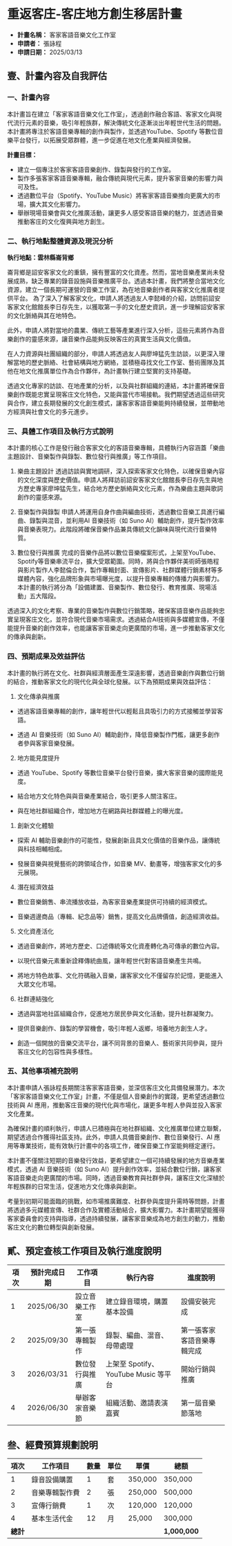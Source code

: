 # 重返客庄-客庄地方創生移居計畫

- **計畫名稱：** 客家客語音樂文化工作室
- **申請者：** 張詠程
- **申請日期：** 2025/03/13

## 壹、計畫內容及自我評估

### 一、計畫內容

本計畫旨在建立「客家客語音樂文化工作室」，透過創作融合客語、客家文化與現代流行元素的音樂，吸引年輕族群，解決傳統文化逐漸淡出年輕世代生活的問題。本計畫將專注於客語音樂專輯的創作與製作，並透過YouTube、Spotify 等數位音樂平台發行，以拓展受眾群體，進一步促進在地文化產業與經濟發展。

**計畫目標：**

 - 建立一個專注於客家客語音樂創作、錄製與發行的工作室。
 - 製作多張客家客語音樂專輯，融合傳統與現代元素，提升客家音樂的影響力與可及性。
 - 透過數位平台（Spotify、YouTube Music）將客家客語音樂推向更廣大的市場，擴大其文化影響力。
 - 舉辦現場音樂會與文化推廣活動，讓更多人感受客語音樂的魅力，並透過音樂推動客庄的文化復興與地方創生。



### 二、執行地點整體資源及現況分析

**執行地點：雲林縣崙背鄉**

崙背鄉是詔安客家文化的重鎮，擁有豐富的文化資產。然而，當地音樂產業尚未發展成熟，缺乏專業的錄音設施與音樂推廣平台。透過本計畫，我們將整合當地文化資源，建立一個長期可運營的音樂工作室，為在地音樂創作者與客家文化推廣者提供平台。
為了深入了解客家文化，申請人將透過友人李懿峰的介紹，訪問前詔安客家文化館館長李日存先生，以獲取第一手的文化歷史資訊，進一步理解詔安客家的文化脈絡與其在地特色。

此外，申請人將對當地的農業、傳統工藝等產業進行深入分析，這些元素將作為音樂創作的靈感來源，讓音樂作品能夠反映客庄的真實生活與文化價值。

在人力資源與社團組織的部分，申請人將透過友人與廖坤猛先生訪談，以更深入理解當地的歷史脈絡、社會結構與地方網絡，並積極尋找文化工作室、藝術團隊及其他在地文化推廣單位作為合作夥伴，為計畫執行建立堅實的支持基礎。

透過文化專家的訪談、在地產業的分析，以及與社群組織的連結，本計畫將確保音樂創作既能忠實呈現客庄文化特色，又能與當代市場接軌。我們期望透過這些研究與合作，建立長期發展的文化創生模式，讓客家客語音樂能夠持續發展，並帶動地方經濟與社會文化的多元進步。


### 三、具體工作項目及執行方式說明

本計畫的核心工作是發行融合客家文化的客語音樂專輯，具體執行內容涵蓋「樂曲主題設計、音樂製作與錄製、數位發行與推廣」等工作項目。

1. 樂曲主題設計
透過訪談與實地調研，深入探索客家文化特色，以確保音樂內容的文化深度與歷史價值。申請人將拜訪前詔安客家文化館館長李日存先生與地方歷史專家廖坤猛先生，結合地方歷史脈絡與文化元素，作為樂曲主題與歌詞創作的靈感來源。

2. 音樂製作與錄製
申請人將運用自身作曲與編曲技術，透過數位音樂工具進行編曲、錄製與混音，並利用AI 音樂技術（如 Suno AI）輔助創作，提升製作效率與音樂表現力。此階段將確保音樂作品兼具傳統文化韻味與現代流行音樂特質。

3. 數位發行與推廣
完成的音樂作品將以數位音樂檔案形式，上架至YouTube、Spotify等音樂串流平台，擴大受眾範圍。同時，將與合作夥伴美術師張皓程與影片製作人李懿倫合作，製作專輯封面、宣傳影片、社群媒體行銷素材等多媒體內容，強化品牌形象與市場曝光度，以提升音樂專輯的傳播力與影響力。本計畫的執行將分為「設備建置、音樂製作、數位發行、教育推廣、現場活動」五大階段。

透過深入的文化考察、專業的音樂製作與數位行銷策略，確保客語音樂作品能夠忠實呈現客庄文化，並符合現代音樂市場需求。透過結合AI技術與多媒體宣傳，不僅能提升音樂的創作效率，也能讓客家音樂走向更廣闊的市場，進一步推動客家文化的傳承與創新。

### 四、預期成果及效益評估

本計畫的執行將在文化、社群與經濟層面產生深遠影響，透過音樂創作與數位行銷的結合，推動客家文化的現代化與全球化發展。以下為預期成果與效益評估：

1. 文化傳承與推廣
- 透過客語音樂專輯的創作，讓年輕世代以輕鬆且具吸引力的方式接觸並學習客語。

- 透過 AI 音樂技術（如 Suno AI）輔助創作，降低音樂製作門檻，讓更多創作者參與客家音樂發展。

2. 地方能見度提升

- 透過 YouTube、Spotify 等數位音樂平台發行音樂，擴大客家音樂的國際能見度。

- 結合地方文化特色與與音樂產業結合，吸引更多人關注客庄。

- 與在地社群組織合作，增加地方在網路與社群媒體上的曝光度。

1. 創新文化體驗

- 探索 AI 輔助音樂創作的可能性，發展創新且具文化價值的音樂作品，讓傳統與科技相輔相成。

- 發展音樂與視覺藝術的跨領域合作，如音樂 MV、動畫等，增強客家文化的多元展現。

4. 潛在經濟效益

- 數位音樂銷售、串流播放收益，為客家音樂產業提供可持續的經濟模式。

- 音樂週邊商品（專輯、紀念品等）銷售，提高文化品牌價值，創造經濟收益。

5. 文化資產活化

- 透過音樂創作，將地方歷史、口述傳統等文化資產轉化為可傳承的數位內容。

- 以現代音樂元素重新詮釋傳統曲風，讓年輕世代對客語音樂產生共鳴。

- 將地方特色故事、文化符碼融入音樂，讓客家文化不僅留存於記憶，更能進入大眾文化市場。

6. 社群連結強化

- 透過與當地社區組織合作，促進地方居民參與文化活動，提升社群凝聚力。

- 提供音樂創作、錄製的學習機會，吸引年輕人返鄉，培養地方創生人才。

- 創造一個開放的音樂交流平台，讓不同背景的音樂人、藝術家共同參與，提升客庄文化的包容性與多樣性。
### 五、其他事項補充說明

本計畫申請人張詠程長期關注客家客語音樂，並深信客庄文化具備發展潛力。本次「客家客語音樂文化工作室」計畫，不僅是個人音樂創作的實踐，更希望透過數位技術與 AI 應用，推動客庄音樂的現代化與市場化，讓更多年輕人參與並投入客家文化產業。

為確保計畫的順利執行，申請人已積極與在地社群組織、文化推廣單位建立聯繫，期望透過合作獲得社區支持。此外，申請人具備音樂創作、數位音樂發行、AI 應用等專業技術，能有效執行計畫中的各項工作，確保音樂工作室能夠穩定運行。


本計畫不僅關注短期的音樂發行效益，更希望建立一個可持續發展的地方音樂產業模式，透過 AI 音樂技術（如 Suno AI）提升創作效率，並結合數位行銷，讓客家客語音樂走向更廣闊的市場。同時，透過音樂教育與社群參與，讓客庄文化深植於年輕族群的日常生活，促進地方文化傳承與創新。



考量到初期可能面臨的挑戰，如市場推廣難度、社群參與度提升需時等問題，計畫將透過多元媒體宣傳、社群合作及實體活動結合，擴大影響力。本計畫期望能獲得客家委員會的支持與指導，透過持續發展，讓客家音樂成為地方創生的動力，推動客庄文化的數位轉型與創新發展。


## 貳、預定查核工作項目及執行進度說明

| 項次 | 預計完成日期     | 工作項目    | 執行內容                          | 進度說明          |
| -- | ---------- | ------- | ----------------------------- | ------------- |
| 1  | 2025/06/30 | 設立音樂工作室 | 建立錄音環境，購置基本設備                 | 設備安裝完成        |
| 2  | 2025/09/30 | 第一張專輯製作 | 錄製、編曲、混音、母帶處理                 | 第一張客家客語音樂專輯完成 |
| 3  | 2026/03/31 | 數位發行與推廣 | 上架至 Spotify、YouTube Music 等平台 | 開始行銷與推廣       |
| 4  | 2026/06/30 | 舉辦客家音樂節 | 組織活動、邀請表演嘉賓                   | 第一屆音樂節落地      |

## 叁、經費預算規劃說明

| 項次     | 工作項目    | 數量 | 單位 | 單價      | 總額            |
| ------ | ------- | -- | -- | ------- | ------------- |
| 1      | 錄音設備購置  | 1  | 套  | 350,000 | 350,000       |
| 2      | 音樂專輯製作費 | 2  | 張  | 250,000 | 500,000       |
| 3      | 宣傳行銷費   | 1  | 次  | 120,000 | 120,000       |
| 4      | 基本生活代金  | 12 | 月  | 25,000  | 300,000       |
| **總計** |         |    |    |         | **1,000,000** |







